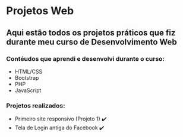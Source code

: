 # Projetos Web
## Aqui estão todos os projetos práticos que fiz durante meu curso de Desenvolvimento Web
### Contéudos que aprendi e desenvolvi durante o curso:
- HTML/CSS
- Bootstrap
- PHP
- JavaScript

### Projetos realizados:
- Primeiro site responsivo (Projeto 1) :heavy_check_mark:
- Tela de Login antiga do Facebook :heavy_check_mark: